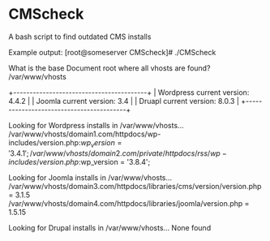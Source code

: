 # CMScheck
A bash script to find outdated CMS installs

Example output:
[root@someserver CMScheck]# ./CMScheck

What is the base Document root where all vhosts are found?
/var/www/vhosts

+-----------------------------------------+
|    Wordpress current version:  4.4.2    |
|    Joomla current version:     3.4      |
|    Druapl current version:     8.0.3    |
+-----------------------------------------+

Looking for Wordpress installs in /var/www/vhosts...
/var/www/vhosts/domain1.com/httpdocs/wp-includes/version.php:$wp_version = '3.4.1';
/var/www/vhosts/domain2.com/private/httpdocs/rss/wp-includes/version.php:$wp_version = '3.8.4';

Looking for Joomla installs in /var/www/vhosts...
/var/www/vhosts/domain3.com/httpdocs/libraries/cms/version/version.php = 3.1.5
/var/www/vhosts/domain4.com/httpdocs/libraries/joomla/version.php = 1.5.15

Looking for Drupal installs in /var/www/vhosts...
None found
